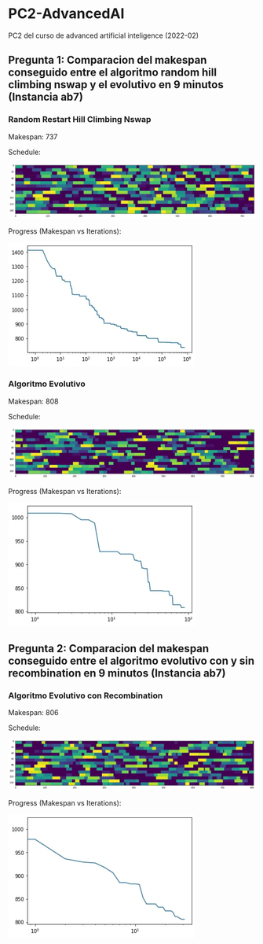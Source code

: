 # PC2-AdvancedAI
PC2 del curso de advanced artificial inteligence (2022-02)

## Pregunta 1: Comparacion del makespan conseguido entre el algoritmo random hill climbing nswap y el evolutivo en 9 minutos (Instancia ab7)

### Random Restart Hill Climbing Nswap 

Makespan: 737

Schedule:

![alt text](https://raw.githubusercontent.com/SebsPER/PC2-AdvancedAI/main/pictures/hill.jpg)

Progress (Makespan vs Iterations):

![alt text](https://raw.githubusercontent.com/SebsPER/PC2-AdvancedAI/main/pictures/hillProgress.jpg)

### Algoritmo Evolutivo

Makespan: 808

Schedule:

![alt text](https://raw.githubusercontent.com/SebsPER/PC2-AdvancedAI/main/pictures/evo.jpg)

Progress (Makespan vs Iterations):

![alt text](https://raw.githubusercontent.com/SebsPER/PC2-AdvancedAI/main/pictures/evoProgress.jpg)

## Pregunta 2: Comparacion del makespan conseguido entre el algoritmo evolutivo con y sin recombination en 9 minutos (Instancia ab7)

### Algoritmo Evolutivo con Recombination

Makespan: 806

Schedule:

![alt text](https://raw.githubusercontent.com/SebsPER/PC2-AdvancedAI/main/pictures/evo_recom.jpg)

Progress (Makespan vs Iterations):

![alt text](https://raw.githubusercontent.com/SebsPER/PC2-AdvancedAI/main/pictures/evo_recomProgress.jpg)
